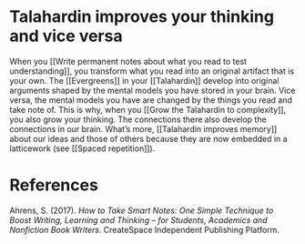 # Talahardin improves your thinking and vice versa

When you [[Write permanent notes about what you read to test understanding]], you transform what you read into an original artifact that is your own. The [[Evergreens]] in your [[Talahardin]] develop into original arguments shaped by the mental models you have stored in your brain. Vice versa, the mental models you have are changed by the things you read and take note of. This is why, when you [[Grow the Talahardin to complexity]], you also grow your thinking. The connections there also develop the connections in our brain. What’s more, [[Talahardin improves memory]] about our ideas and those of others because they are now embedded in a latticework (see [[Spaced repetition]]).

# References

Ahrens, S. (2017). *How to Take Smart Notes: One Simple Technique to Boost Writing, Learning and Thinking – for Students, Academics and Nonfiction Book Writers*. CreateSpace Independent Publishing Platform.

